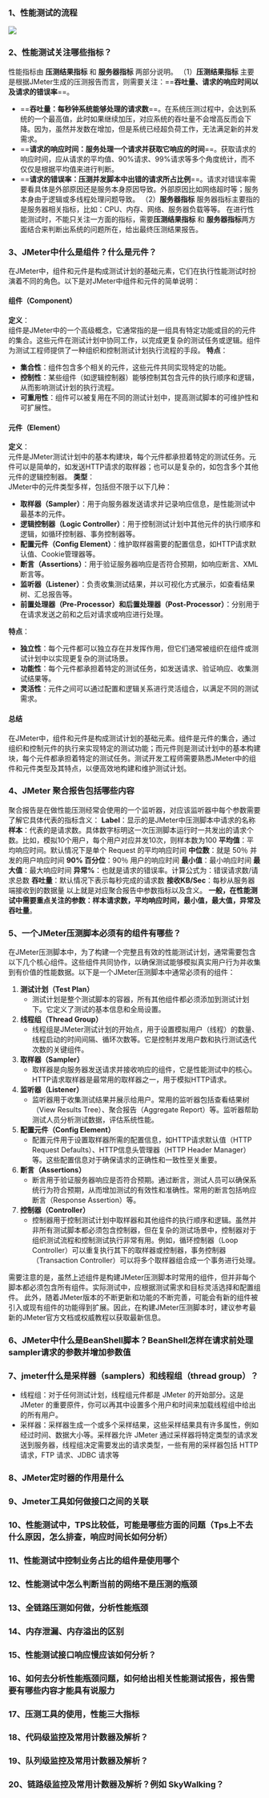 ### 1、性能测试的流程
![](assets/性能测试流程.png)
### 2、性能测试关注哪些指标？  
性能指标由 **压测结果指标** 和 **服务器指标** 两部分说明。
（1）**压测结果指标**
主要是根据JMeter生成的压测报告而言，则需要关注：==**吞吐量、请求的响应时间以及请求的错误率**==。
- ==**吞吐量：每秒钟系统能够处理的请求数**==。在系统压测过程中，会达到系统的一个最高值，此时如果继续加压，对应系统的吞吐量不会增高反而会下降。因为，虽然并发数在增加，但是系统已经超负荷工作，无法满足新的并发需求。
- ==**请求的响应时间：服务处理一个请求并获取它响应的时间**==。获取请求的响应时间，应从请求的平均值、90%请求、99%请求等多个角度统计，而不仅仅是根据平均值来进行判断。
- ==**请求的错误率：压测并发脚本中出错的请求所占比例**==。请求对错误率需要看具体是外部原因还是服务本身原因导致。外部原因比如网络超时等；服务本身由于逻辑或多线程处理问题导致。
（2）**服务器指标**
	服务器指标主要指的是服务器相关指标，比如：CPU、内存、网络、服务器负载等等。
在进行性能测试时，不能只关注一方面的指标，需要**压测结果指标** 和 **服务器指标**两方面结合来判断出系统的问题所在，给出最终压测结果报告。
### 3、JMeter中什么是组件？什么是元件？
在JMeter中，组件和元件是构成测试计划的基础元素，它们在执行性能测试时扮演着不同的角色。以下是对JMeter中组件和元件的简单说明：
#### 组件（Component）
**定义**：  
组件是JMeter中的一个高级概念，它通常指的是一组具有特定功能或目的的元件的集合。这些元件在测试计划中协同工作，以完成更复杂的测试任务或逻辑。组件为测试工程师提供了一种组织和控制测试计划执行流程的手段。
**特点**：
- **集合性**：组件包含多个相关的元件，这些元件共同实现特定的功能。
- **控制性**：某些组件（如逻辑控制器）能够控制其包含元件的执行顺序和逻辑，从而影响测试计划的执行流程。
- **可重用性**：组件可以被复用在不同的测试计划中，提高测试脚本的可维护性和可扩展性。
#### 元件（Element）
**定义**：  
元件是JMeter测试计划中的基本构建块，每个元件都承担着特定的测试任务。元件可以是简单的，如发送HTTP请求的取样器；也可以是复杂的，如包含多个其他元件的逻辑控制器。
**类型**：  
JMeter中的元件类型多样，包括但不限于以下几种：
- **取样器（Sampler）**：用于向服务器发送请求并记录响应信息，是性能测试中最基本的元件。
- **逻辑控制器（Logic Controller）**：用于控制测试计划中其他元件的执行顺序和逻辑，如循环控制器、事务控制器等。
- **配置元件（Config Element）**：维护取样器需要的配置信息，如HTTP请求默认值、Cookie管理器等。
- **断言（Assertions）**：用于验证服务器响应是否符合预期，如响应断言、XML断言等。
- **监听器（Listener）**：负责收集测试结果，并以可视化方式展示，如查看结果树、汇总报告等。
- **前置处理器（Pre-Processor）和后置处理器（Post-Processor）**：分别用于在请求发送之前和之后对请求或响应进行处理。

**特点**：
- **独立性**：每个元件都可以独立存在并发挥作用，但它们通常被组织在组件或测试计划中以实现更复杂的测试场景。
- **功能性**：每个元件都承担着特定的测试任务，如发送请求、验证响应、收集测试结果等。
- **灵活性**：元件之间可以通过配置和逻辑关系进行灵活组合，以满足不同的测试需求。
#### 总结
在JMeter中，组件和元件是构成测试计划的基础元素。组件是元件的集合，通过组织和控制元件的执行来实现特定的测试功能；而元件则是测试计划中的基本构建块，每个元件都承担着特定的测试任务。测试开发工程师需要熟悉JMeter中的组件和元件类型及其特点，以便高效地构建和维护测试计划。
### 4、JMeter 聚合报告包括哪些内容
聚合报告是在做性能压测经常会使用的一个监听器，对应该监听器中每个参数需要了解它具体代表的指标含义：
**Label**：显示的是JMeter中压测脚本中请求的名称
**样本**：代表的是请求数。具体数字标明这一次压测脚本运行时一共发出的请求个数。比如，模拟10个用户，每个用户对应并发10次，则样本数为100
**平均值**：平均响应时间。默认情况下是单个 Request 的平均响应时间
**中位数**：就是 50％ 并发的用户响应时间
**90% 百分位**：90％ 用户的响应时间
**最小值**：最小响应时间
**最大值**：最大响应时间
**异常%**：也就是请求的错误率。计算公式为：错误请求数/请求总数
**吞吐量**：默认情况下表示每秒完成的请求数
**接收KB/Sec**：每秒从服务器端接收到的数据量
以上就是对应聚合报告中参数指标以及含义。
**一般，在性能测试中需要重点关注的参数：样本请求数，平均响应时间，最小值，最大值，异常及吞吐量**。
### 5、一个JMeter压测脚本必须有的组件有哪些？
在JMeter压测脚本中，为了构建一个完整且有效的性能测试计划，通常需要包含以下几个核心组件。这些组件共同协作，以确保测试能够模拟真实用户行为并收集到有价值的性能数据。以下是一个JMeter压测脚本中通常必须有的组件：
1. **测试计划（Test Plan）**
    - 测试计划是整个测试脚本的容器，所有其他组件都必须添加到测试计划下。它定义了测试的基本信息和全局设置。
2. **线程组（Thread Group）**
    - 线程组是JMeter测试计划的开始点，用于设置模拟用户（线程）的数量、线程启动的时间间隔、循环次数等。它是控制并发用户数和执行测试迭代次数的关键组件。
3. **取样器（Sampler）**
    - 取样器是向服务器发送请求并接收响应的组件，它是性能测试中的核心。HTTP请求取样器是最常用的取样器之一，用于模拟HTTP请求。
4. **监听器（Listener）**
    - 监听器用于收集测试结果并展示给用户。常用的监听器包括查看结果树（View Results Tree）、聚合报告（Aggregate Report）等。监听器帮助测试人员分析测试数据，评估系统性能。
5. **配置元件（Config Element）**
    - 配置元件用于设置取样器所需的配置信息，如HTTP请求默认值（HTTP Request Defaults）、HTTP信息头管理器（HTTP Header Manager）等。这些配置信息对于确保请求的正确性和一致性至关重要。
6. **断言（Assertions）**
    - 断言用于验证服务器响应是否符合预期。通过断言，测试人员可以确保系统行为符合预期，从而增加测试的有效性和准确性。常用的断言包括响应断言（Response Assertion）等。
7. **控制器（Controller）**
    - 控制器用于控制测试计划中取样器和其他组件的执行顺序和逻辑。虽然并非所有测试脚本都必须包含控制器，但在复杂的测试场景中，控制器对于组织测试流程和控制测试执行非常有用。例如，循环控制器（Loop Controller）可以重复执行其下的取样器或控制器，事务控制器（Transaction Controller）可以将多个取样器组合成一个事务进行处理。

需要注意的是，虽然上述组件是构建JMeter压测脚本时常用的组件，但并非每个脚本都必须包含所有组件。实际测试中，应根据测试需求和目标灵活选择和配置组件。
此外，随着JMeter版本的不断更新和功能的不断完善，可能会有新的组件被引入或现有组件的功能得到扩展。因此，在构建JMeter压测脚本时，建议参考最新的JMeter官方文档或权威教程以获取最新信息。
### 6、JMeter中什么是BeanShell脚本？BeanShell怎样在请求前处理sampler请求的参数并增加参数值

### 7、jmeter什么是采样器（samplers）和线程组（thread group）？
- 线程组：对于任何测试计划，线程组元件都是 JMeter 的开始部分。这是 JMeter 的重要原件，你可以再其中设置多个用户和时间来加载线程组中给出的所有用户。
- 采样器：采样器生成一个或多个采样结果，这些采样结果具有许多属性，例如经过时间、数据大小等。采样器允许 JMeter 通过采样器将特定类型的请求发送到服务器，线程组决定需要发出的请求类型，一些有用的采样器包括 HTTP 请求，FTP 请求、JDBC 请求等

### 8、JMeter定时器的作用是什么
### 9、Jmeter工具如何做接口之间的关联
### 10、性能测试中，TPS比较低，可能是哪些方面的问题（Tps上不去什么原因，怎么排查，响应时间长如何分析）

### 11、性能测试中控制业务占比的组件是使用哪个
### 12、性能测试中怎么判断当前的网络不是压测的瓶颈
### 13、全链路压测如何做，分析性能瓶颈
### 14、内存泄漏、内存溢出的区别
### 15、性能测试接口响应慢应该如何分析？
### 16、如何去分析性能瓶颈问题，如何给出相关性能测试报告，报告需要有哪些内容才能具有说服力
### 17、压测工具的使用，性能三大指标
### 18、代码级监控及常用计数器及解析？
### 19、队列级监控及常用计数器及解析？
### 20、链路级监控及常用计数器及解析？例如 SkyWalking？